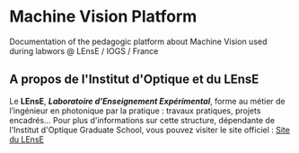 # Machine Vision PlatformDocumentation of the pedagogic platform about Machine Vision used during labwors @ LEnsE / IOGS / France## A propos de l'Institut d'Optique et du LEnsELe **LEnsE**, ***Laboratoire d'Enseignement Expérimental***, forme au métier de l’ingénieur en photonique par la pratique : travaux pratiques, projets encadrés… Pour plus d'informations sur cette structure, dépendante de l'Institut d'Optique Graduate School, vous pouvez visiter le site officiel : [Site du LEnsE](http://lense.institutoptique.fr/)